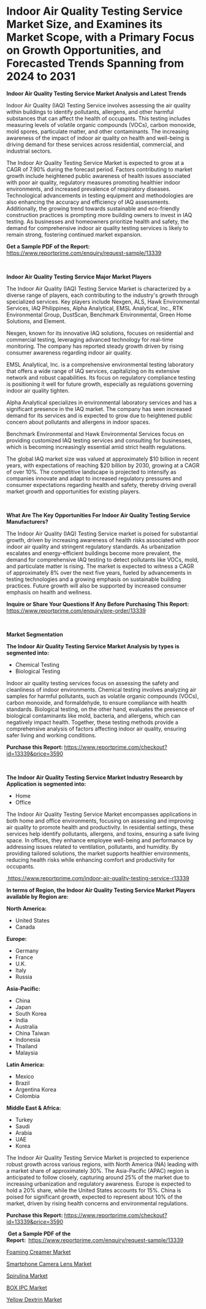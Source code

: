 <p><h1>Indoor Air Quality Testing Service Market Size, and Examines its Market Scope, with a Primary Focus on Growth Opportunities, and Forecasted Trends Spanning from 2024 to 2031</h1></p><p><strong>Indoor Air Quality Testing Service Market Analysis and Latest Trends</strong></p>
<p><p>Indoor Air Quality (IAQ) Testing Service involves assessing the air quality within buildings to identify pollutants, allergens, and other harmful substances that can affect the health of occupants. This testing includes measuring levels of volatile organic compounds (VOCs), carbon monoxide, mold spores, particulate matter, and other contaminants. The increasing awareness of the impact of indoor air quality on health and well-being is driving demand for these services across residential, commercial, and industrial sectors.</p><p>The Indoor Air Quality Testing Service Market is expected to grow at a CAGR of 7.90% during the forecast period. Factors contributing to market growth include heightened public awareness of health issues associated with poor air quality, regulatory measures promoting healthier indoor environments, and increased prevalence of respiratory diseases. Technological advancements in testing equipment and methodologies are also enhancing the accuracy and efficiency of IAQ assessments. Additionally, the growing trend towards sustainable and eco-friendly construction practices is prompting more building owners to invest in IAQ testing. As businesses and homeowners prioritize health and safety, the demand for comprehensive indoor air quality testing services is likely to remain strong, fostering continued market expansion.</p></p>
<p><strong>Get a Sample PDF of the Report:&nbsp;</strong> <a href="https://www.reportprime.com/enquiry/request-sample/13339?utm_campaign=1994&utm_medium=2&utm_source=Github&utm_content=ia&utm_term=25122024&utm_id=indoor-air-quality-testing-service">https://www.reportprime.com/enquiry/request-sample/13339</a></p>
<p>&nbsp;</p>
<p><strong>Indoor Air Quality Testing Service Major Market Players</strong></p>
<p><p>The Indoor Air Quality (IAQ) Testing Service Market is characterized by a diverse range of players, each contributing to the industry's growth through specialized services. Key players include Nexgen, ALS, Hawk Environmental Services, IAQ Philippines, Alpha Analytical, EMSL Analytical, Inc., RTK Environmental Group, DustScan, Benchmark Environmental, Green Home Solutions, and Element.</p><p>Nexgen, known for its innovative IAQ solutions, focuses on residential and commercial testing, leveraging advanced technology for real-time monitoring. The company has reported steady growth driven by rising consumer awareness regarding indoor air quality. </p><p>EMSL Analytical, Inc. is a comprehensive environmental testing laboratory that offers a wide range of IAQ services, capitalizing on its extensive network and robust capabilities. Its focus on regulatory compliance testing is positioning it well for future growth, especially as regulations governing indoor air quality tighten.</p><p>Alpha Analytical specializes in environmental laboratory services and has a significant presence in the IAQ market. The company has seen increased demand for its services and is expected to grow due to heightened public concern about pollutants and allergens in indoor spaces.</p><p>Benchmark Environmental and Hawk Environmental Services focus on providing customized IAQ testing services and consulting for businesses, which is becoming increasingly essential amid strict health regulations. </p><p>The global IAQ market size was valued at approximately $10 billion in recent years, with expectations of reaching $20 billion by 2030, growing at a CAGR of over 10%. The competitive landscape is projected to intensify as companies innovate and adapt to increased regulatory pressures and consumer expectations regarding health and safety, thereby driving overall market growth and opportunities for existing players.</p></p>
<p>&nbsp;</p>
<p><strong>What Are The Key Opportunities For Indoor Air Quality Testing Service Manufacturers?</strong></p>
<p><p>The Indoor Air Quality (IAQ) Testing Service market is poised for substantial growth, driven by increasing awareness of health risks associated with poor indoor air quality and stringent regulatory standards. As urbanization escalates and energy-efficient buildings become more prevalent, the demand for comprehensive IAQ testing to detect pollutants like VOCs, mold, and particulate matter is rising. The market is expected to witness a CAGR of approximately 8% over the next five years, fueled by advancements in testing technologies and a growing emphasis on sustainable building practices. Future growth will also be supported by increased consumer emphasis on health and wellness.</p></p>
<p><strong>Inquire or Share Your Questions If Any Before Purchasing This Report:</strong> <a href="https://www.reportprime.com/enquiry/pre-order/13339?utm_campaign=1994&utm_medium=2&utm_source=Github&utm_content=ia&utm_term=25122024&utm_id=indoor-air-quality-testing-service">https://www.reportprime.com/enquiry/pre-order/13339</a></p>
<p>&nbsp;</p>
<p><strong>Market Segmentation</strong></p>
<p><strong>The Indoor Air Quality Testing Service Market Analysis by types is segmented into:</strong></p>
<p><ul><li>Chemical Testing</li><li>Biological Testing</li></ul></p>
<p><p>Indoor air quality testing services focus on assessing the safety and cleanliness of indoor environments. Chemical testing involves analyzing air samples for harmful pollutants, such as volatile organic compounds (VOCs), carbon monoxide, and formaldehyde, to ensure compliance with health standards. Biological testing, on the other hand, evaluates the presence of biological contaminants like mold, bacteria, and allergens, which can negatively impact health. Together, these testing methods provide a comprehensive analysis of factors affecting indoor air quality, ensuring safer living and working conditions.</p></p>
<p><strong>Purchase this Report:&nbsp;</strong><a href="https://www.reportprime.com/checkout?id=13339&price=3590&utm_campaign=1994&utm_medium=2&utm_source=Github&utm_content=ia&utm_term=25122024&utm_id=indoor-air-quality-testing-service">https://www.reportprime.com/checkout?id=13339&price=3590</a></p>
<p>&nbsp;</p>
<p><strong>The Indoor Air Quality Testing Service Market Industry Research by Application is segmented into:</strong></p>
<p><ul><li>Home</li><li>Office</li></ul></p>
<p><p>The Indoor Air Quality Testing Service Market encompasses applications in both home and office environments, focusing on assessing and improving air quality to promote health and productivity. In residential settings, these services help identify pollutants, allergens, and toxins, ensuring a safe living space. In offices, they enhance employee well-being and performance by addressing issues related to ventilation, pollutants, and humidity. By providing tailored solutions, the market supports healthier environments, reducing health risks while enhancing comfort and productivity for occupants.</p></p>
<p><a href="https://www.reportprime.com/indoor-air-quality-testing-service-r13339?utm_campaign=1994&utm_medium=2&utm_source=Github&utm_content=ia&utm_term=25122024&utm_id=indoor-air-quality-testing-service">&nbsp;https://www.reportprime.com/indoor-air-quality-testing-service-r13339</a></p>
<p><strong>In terms of Region, the Indoor Air Quality Testing Service Market Players available by Region are:</strong></p>
<p>
    <p> <strong> North America: </strong>
        <ul>
            <li>United States</li>
            <li>Canada</li>
        </ul>
        </p> 
    <p> <strong> Europe: </strong>
        <ul>
            <li>Germany</li>
            <li>France</li>
            <li>U.K.</li>
            <li>Italy</li>
            <li>Russia</li>
        </ul>
        </p> 
    <p> <strong> Asia-Pacific: </strong>
        <ul>
            <li>China</li>
            <li>Japan</li>
            <li>South Korea</li>
            <li>India</li>
            <li>Australia</li>
            <li>China Taiwan</li>
            <li>Indonesia</li>
            <li>Thailand</li>
            <li>Malaysia</li>
        </ul>
        </p> 
    <p> <strong> Latin America: </strong>
        <ul>
            <li>Mexico</li>
            <li>Brazil</li>
            <li>Argentina Korea</li>
            <li>Colombia</li>
        </ul>
        </p> 
    <p> <strong> Middle East & Africa: </strong>
        <ul>
            <li>Turkey</li>
            <li>Saudi</li>
            <li>Arabia</li>
            <li>UAE</li>
            <li>Korea</li>
        </ul>
    </p>
    </p>
<p><p>The Indoor Air Quality Testing Service Market is projected to experience robust growth across various regions, with North America (NA) leading with a market share of approximately 30%. The Asia-Pacific (APAC) region is anticipated to follow closely, capturing around 25% of the market due to increasing urbanization and regulatory awareness. Europe is expected to hold a 20% share, while the United States accounts for 15%. China is poised for significant growth, expected to represent about 10% of the market, driven by rising health concerns and environmental regulations.</p></p>
<p><strong>Purchase this Report: </strong><a href="https://www.reportprime.com/checkout?id=13339&price=3590&utm_campaign=1994&utm_medium=2&utm_source=Github&utm_content=ia&utm_term=25122024&utm_id=indoor-air-quality-testing-service">https://www.reportprime.com/checkout?id=13339&price=3590</a></p>
<p>&nbsp;<strong>Get a Sample PDF of the Report:&nbsp;&nbsp;</strong><a href="https://www.reportprime.com/enquiry/request-sample/13339?utm_campaign=1994&utm_medium=2&utm_source=Github&utm_content=ia&utm_term=25122024&utm_id=indoor-air-quality-testing-service">https://www.reportprime.com/enquiry/request-sample/13339</a></p>
<p><strong></strong></p>
<p><p><a href="https://www.linkedin.com/pulse/foaming-creamer-market-trend-expected-grow-rapidly-projected-9apve?utm_campaign=1994&utm_medium=2&utm_source=Github&utm_content=ia&utm_term=25122024&utm_id=indoor-air-quality-testing-service">Foaming Creamer Market</a></p><p><a href="https://www.linkedin.com/pulse/c-glance-reports-anmec?utm_campaign=1994&utm_medium=2&utm_source=Github&utm_content=ia&utm_term=25122024&utm_id=indoor-air-quality-testing-service">Smartphone Camera Lens Market</a></p><p><a href="https://www.linkedin.com/pulse/spirulina-market-research-report-shows-impressive-growth-cagr-vrpwe?utm_campaign=1994&utm_medium=2&utm_source=Github&utm_content=ia&utm_term=25122024&utm_id=indoor-air-quality-testing-service">Spirulina Market</a></p><p><a href="https://www.linkedin.com/pulse/box-ipc-market-forecasted-types-applications-growing-cagr-64-6d6gf?utm_campaign=1994&utm_medium=2&utm_source=Github&utm_content=ia&utm_term=25122024&utm_id=indoor-air-quality-testing-service">BOX IPC Market</a></p><p><a href="https://www.linkedin.com/pulse/navigating-yellow-dextrin-market-expert-analysis-forecast-period-gy6wf?utm_campaign=1994&utm_medium=2&utm_source=Github&utm_content=ia&utm_term=25122024&utm_id=indoor-air-quality-testing-service">Yellow Dextrin Market</a></p></p>
